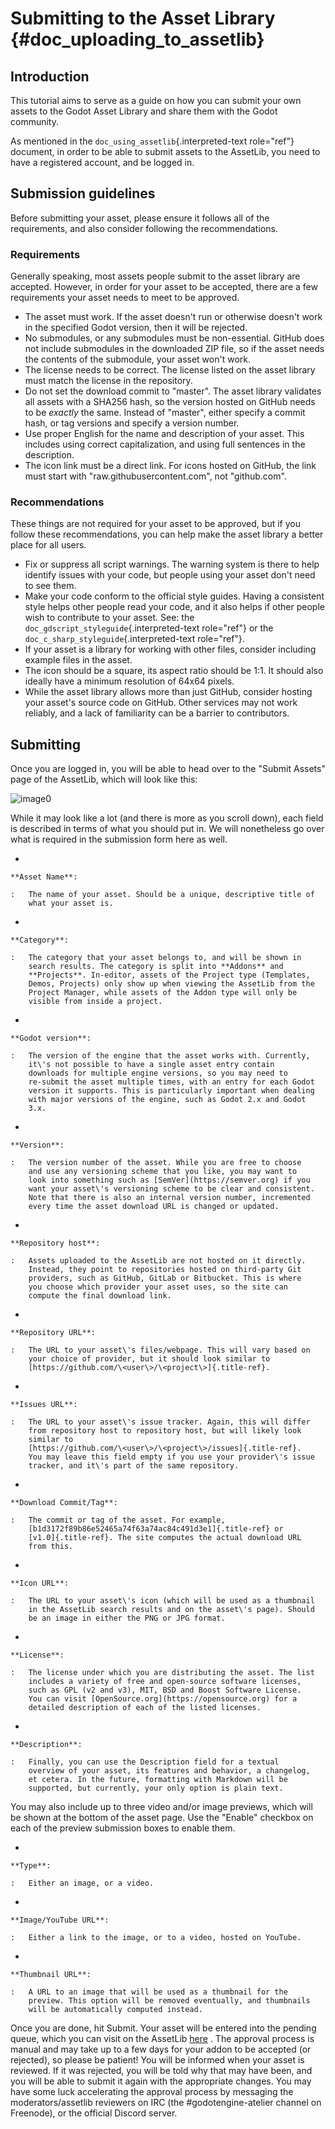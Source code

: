 Submitting to the Asset Library {#doc_uploading_to_assetlib}
===============================

Introduction
------------

This tutorial aims to serve as a guide on how you can submit your own
assets to the Godot Asset Library and share them with the Godot
community.

As mentioned in the `doc_using_assetlib`{.interpreted-text role="ref"}
document, in order to be able to submit assets to the AssetLib, you need
to have a registered account, and be logged in.

Submission guidelines
---------------------

Before submitting your asset, please ensure it follows all of the
requirements, and also consider following the recommendations.

### Requirements

Generally speaking, most assets people submit to the asset library are
accepted. However, in order for your asset to be accepted, there are a
few requirements your asset needs to meet to be approved.

-   The asset must work. If the asset doesn\'t run or otherwise doesn\'t
    work in the specified Godot version, then it will be rejected.
-   No submodules, or any submodules must be non-essential. GitHub does
    not include submodules in the downloaded ZIP file, so if the asset
    needs the contents of the submodule, your asset won\'t work.
-   The license needs to be correct. The license listed on the asset
    library must match the license in the repository.
-   Do not set the download commit to \"master\". The asset library
    validates all assets with a SHA256 hash, so the version hosted on
    GitHub needs to be *exactly* the same. Instead of \"master\", either
    specify a commit hash, or tag versions and specify a version number.
-   Use proper English for the name and description of your asset. This
    includes using correct capitalization, and using full sentences in
    the description.
-   The icon link must be a direct link. For icons hosted on GitHub, the
    link must start with \"raw.githubusercontent.com\", not
    \"github.com\".

### Recommendations

These things are not required for your asset to be approved, but if you
follow these recommendations, you can help make the asset library a
better place for all users.

-   Fix or suppress all script warnings. The warning system is there to
    help identify issues with your code, but people using your asset
    don\'t need to see them.
-   Make your code conform to the official style guides. Having a
    consistent style helps other people read your code, and it also
    helps if other people wish to contribute to your asset. See: the
    `doc_gdscript_styleguide`{.interpreted-text role="ref"} or the
    `doc_c_sharp_styleguide`{.interpreted-text role="ref"}.
-   If your asset is a library for working with other files, consider
    including example files in the asset.
-   The icon should be a square, its aspect ratio should be 1:1. It
    should also ideally have a minimum resolution of 64x64 pixels.
-   While the asset library allows more than just GitHub, consider
    hosting your asset\'s source code on GitHub. Other services may not
    work reliably, and a lack of familiarity can be a barrier to
    contributors.

Submitting
----------

Once you are logged in, you will be able to head over to the \"Submit
Assets\" page of the AssetLib, which will look like this:

![image0](./img/assetlib_submit.png)

While it may look like a lot (and there is more as you scroll down),
each field is described in terms of what you should put in. We will
nonetheless go over what is required in the submission form here as
well.

-   

    **Asset Name**:

    :   The name of your asset. Should be a unique, descriptive title of
        what your asset is.

-   

    **Category**:

    :   The category that your asset belongs to, and will be shown in
        search results. The category is split into **Addons** and
        **Projects**. In-editor, assets of the Project type (Templates,
        Demos, Projects) only show up when viewing the AssetLib from the
        Project Manager, while assets of the Addon type will only be
        visible from inside a project.

-   

    **Godot version**:

    :   The version of the engine that the asset works with. Currently,
        it\'s not possible to have a single asset entry contain
        downloads for multiple engine versions, so you may need to
        re-submit the asset multiple times, with an entry for each Godot
        version it supports. This is particularly important when dealing
        with major versions of the engine, such as Godot 2.x and Godot
        3.x.

-   

    **Version**:

    :   The version number of the asset. While you are free to choose
        and use any versioning scheme that you like, you may want to
        look into something such as [SemVer](https://semver.org) if you
        want your asset\'s versioning scheme to be clear and consistent.
        Note that there is also an internal version number, incremented
        every time the asset download URL is changed or updated.

-   

    **Repository host**:

    :   Assets uploaded to the AssetLib are not hosted on it directly.
        Instead, they point to repositories hosted on third-party Git
        providers, such as GitHub, GitLab or Bitbucket. This is where
        you choose which provider your asset uses, so the site can
        compute the final download link.

-   

    **Repository URL**:

    :   The URL to your asset\'s files/webpage. This will vary based on
        your choice of provider, but it should look similar to
        [https://github.com/\<user\>/\<project\>]{.title-ref}.

-   

    **Issues URL**:

    :   The URL to your asset\'s issue tracker. Again, this will differ
        from repository host to repository host, but will likely look
        similar to
        [https://github.com/\<user\>/\<project\>/issues]{.title-ref}.
        You may leave this field empty if you use your provider\'s issue
        tracker, and it\'s part of the same repository.

-   

    **Download Commit/Tag**:

    :   The commit or tag of the asset. For example,
        [b1d3172f89b86e52465a74f63a74ac84c491d3e1]{.title-ref} or
        [v1.0]{.title-ref}. The site computes the actual download URL
        from this.

-   

    **Icon URL**:

    :   The URL to your asset\'s icon (which will be used as a thumbnail
        in the AssetLib search results and on the asset\'s page). Should
        be an image in either the PNG or JPG format.

-   

    **License**:

    :   The license under which you are distributing the asset. The list
        includes a variety of free and open-source software licenses,
        such as GPL (v2 and v3), MIT, BSD and Boost Software License.
        You can visit [OpenSource.org](https://opensource.org) for a
        detailed description of each of the listed licenses.

-   

    **Description**:

    :   Finally, you can use the Description field for a textual
        overview of your asset, its features and behavior, a changelog,
        et cetera. In the future, formatting with Markdown will be
        supported, but currently, your only option is plain text.

You may also include up to three video and/or image previews, which will
be shown at the bottom of the asset page. Use the \"Enable\" checkbox on
each of the preview submission boxes to enable them.

-   

    **Type**:

    :   Either an image, or a video.

-   

    **Image/YouTube URL**:

    :   Either a link to the image, or to a video, hosted on YouTube.

-   

    **Thumbnail URL**:

    :   A URL to an image that will be used as a thumbnail for the
        preview. This option will be removed eventually, and thumbnails
        will be automatically computed instead.

Once you are done, hit Submit. Your asset will be entered into the
pending queue, which you can visit on the AssetLib
[here](https://godotengine.org/asset-library/asset/edit?&asset=-1) . The
approval process is manual and may take up to a few days for your addon
to be accepted (or rejected), so please be patient! You will be informed
when your asset is reviewed. If it was rejected, you will be told why
that may have been, and you will be able to submit it again with the
appropriate changes. You may have some luck accelerating the approval
process by messaging the moderators/assetlib reviewers on IRC (the
\#godotengine-atelier channel on Freenode), or the official Discord
server.
